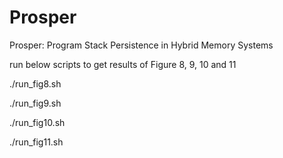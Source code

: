 # Prosper
Prosper: Program Stack Persistence in Hybrid Memory Systems

run below scripts to get results of Figure 8, 9, 10 and 11

./run_fig8.sh

./run_fig9.sh

./run_fig10.sh

./run_fig11.sh
